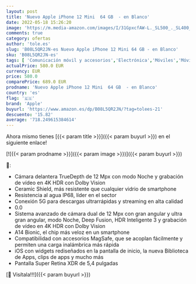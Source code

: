 ```yaml
---
layout: post
title: 'Nuevo Apple iPhone 12 Mini  64 GB  - en Blanco'
date: 2022-05-18 15:26:20
image: 'https://m.media-amazon.com/images/I/31GpxcfAW-L._SL500_._SL400_.jpg'
comments: true
category: ofertas
author: 'tole.es'
slug: 'B08L5QR2JN-es Nuevo Apple iPhone 12 Mini 64 GB - en Blanco'
sku: 'B08L5QR2JN-es'
tags: [ 'Comunicación móvil y accesorios','Electrónica','Móviles','Móviles y smartphones libres','apple','iphone','🇪🇸', ]
actualPrice: 580.0 EUR
currency: EUR
price: 580.0
comparePrice: 689.0 EUR
prodname: 'Nuevo Apple iPhone 12 Mini  64 GB  - en Blanco'
country: 'es'
flag: '🇪🇸'
brand: 'Apple'
buyurl: 'https://www.amazon.es/dp/B08L5QR2JN/?tag=tolees-21'
descuento: '15.82'
average: '718.249615384614'
---
```


Ahora mismo tienes [{{< param title >}}]({{< param buyurl >}}) en el siguiente enlace!

[![{{< param prodname >}}]({{< param image >}})]({{< param buyurl >}})

🔎:

- Cámara delantera TrueDepth de 12 Mpx con modo Noche y grabación de vídeo en 4K HDR con Dolby Vision
- Ceramic Shield, más resistente que cualquier vidrio de smartphone
- Resistencia al agua IP68, líder en el sector
- Conexión 5G para descargas ultrarrápidas y streaming en alta calidad
- 0.0
- Sistema avanzado de cámara dual de 12 Mpx con gran angular y ultra gran angular, modo Noche, Deep Fusion, HDR Inteligente 3 y grabación de vídeo en 4K HDR con Dolby Vision
- A14 Bionic, el chip más veloz en un smartphone
- Compatibilidad con accesorios MagSafe, que se acoplan fácilmente y permiten una carga inalámbrica más rápida
- iOS con widgets rediseñados en la pantalla de inicio, la nueva Biblioteca de Apps, clips de apps y mucho más
- Pantalla Super Retina XDR de 5,4 pulgadas

[🛒 Visítala!!!]({{< param buyurl >}})
